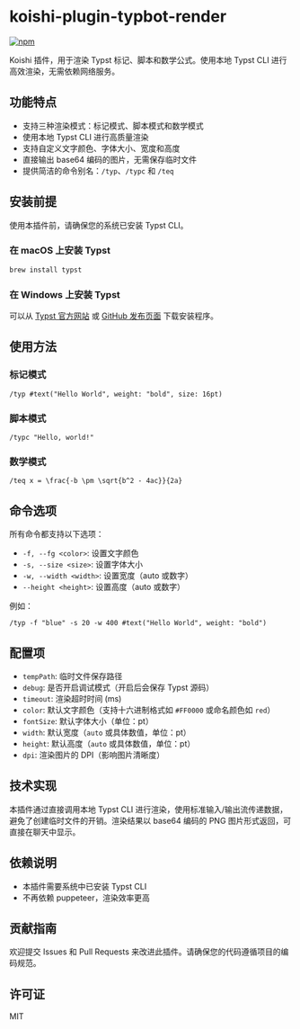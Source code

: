 # koishi-plugin-typbot-render

[![npm](https://img.shields.io/npm/v/koishi-plugin-typbot-render?style=flat-square)](https://www.npmjs.com/package/koishi-plugin-typbot-render)

Koishi 插件，用于渲染 Typst 标记、脚本和数学公式。使用本地 Typst CLI 进行高效渲染，无需依赖网络服务。

## 功能特点

- 支持三种渲染模式：标记模式、脚本模式和数学模式
- 使用本地 Typst CLI 进行高质量渲染
- 支持自定义文字颜色、字体大小、宽度和高度
- 直接输出 base64 编码的图片，无需保存临时文件
- 提供简洁的命令别名：`/typ`、`/typc` 和 `/teq`

## 安装前提

使用本插件前，请确保您的系统已安装 Typst CLI。

### 在 macOS 上安装 Typst

```bash
brew install typst
```

### 在 Windows 上安装 Typst

可以从 [Typst 官方网站](https://typst.app/) 或 [GitHub 发布页面](https://github.com/typst/typst/releases) 下载安装程序。

## 使用方法

### 标记模式

```
/typ #text("Hello World", weight: "bold", size: 16pt)
```

### 脚本模式

```
/typc "Hello, world!"
```

### 数学模式

```
/teq x = \frac{-b \pm \sqrt{b^2 - 4ac}}{2a}
```

## 命令选项

所有命令都支持以下选项：

- `-f, --fg <color>`: 设置文字颜色
- `-s, --size <size>`: 设置字体大小
- `-w, --width <width>`: 设置宽度（auto 或数字）
- `--height <height>`: 设置高度（auto 或数字）

例如：

```
/typ -f "blue" -s 20 -w 400 #text("Hello World", weight: "bold")
```

## 配置项

- `tempPath`: 临时文件保存路径
- `debug`: 是否开启调试模式（开启后会保存 Typst 源码）
- `timeout`: 渲染超时时间 (ms)
- `color`: 默认文字颜色（支持十六进制格式如 `#FF0000` 或命名颜色如 `red`）
- `fontSize`: 默认字体大小（单位：pt）
- `width`: 默认宽度（`auto` 或具体数值，单位：pt）
- `height`: 默认高度（`auto` 或具体数值，单位：pt）
- `dpi`: 渲染图片的 DPI（影响图片清晰度）

## 技术实现

本插件通过直接调用本地 Typst CLI 进行渲染，使用标准输入/输出流传递数据，避免了创建临时文件的开销。渲染结果以 base64 编码的 PNG 图片形式返回，可直接在聊天中显示。

## 依赖说明

- 本插件需要系统中已安装 Typst CLI
- 不再依赖 puppeteer，渲染效率更高

## 贡献指南

欢迎提交 Issues 和 Pull Requests 来改进此插件。请确保您的代码遵循项目的编码规范。

## 许可证

MIT
